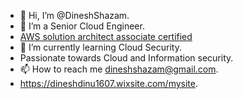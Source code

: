 - 👋 Hi, I’m @DineshShazam.
- 👀 I’m a Senior Cloud Engineer.
- [AWS solution architect associate certified](https://www.credly.com/badges/2d10a7d6-5d9c-42ad-bb2a-affa59464ea4/email)
- 🌱 I’m currently learning Cloud Security.
- Passionate towards Cloud and Information security.
- 📫 How to reach me dineshshazam@gmail.com. 
- https://dineshdinu1607.wixsite.com/mysite.

<!---
DineshShazam/DineshShazam is a ✨ special ✨ repository because its `README.md` (this file) appears on your GitHub profile.
You can click the Preview link to take a look at your changes.
--->
